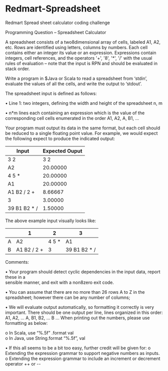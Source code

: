 # Redmart-Spreadsheet
Redmart Spread sheet calculator coding challenge

Programming  Question  –  Spreadsheet  Calculator    

A spreadsheet consists of a two8dimensional array of cells, labeled A1, A2, etc. Rows are identified using letters, columns by numbers. Each cell contains either an integer  its value or an expression. Expressions contain integers, cell references, and the operators '+', '8', '*', '/' with the usual rules of evaluation – note that the input is RPN and should be evaluated in stack order. 
  
Write a program in $Java or Scala   to read a spreadsheet from ‘stdin’,  evaluate the values of  all the cells, and write the output to ‘stdout’. 

 

The spreadsheet input is defined as follows: 

•	Line 1: two integers, defining the width and height of the spreadsheet  n, m    

•	n*m lines each containing an expression which is the value of the corresponding cell   cells enumerated in the order A1, A2, A<n>, B1, ...    


 
Your program must output its data in the same format, but each cell should be reduced to a single floating point value.  For example, we would expect the following expect to produce the indicated output:  


Input         | Expected Ouput
------------- | -------------
3	2           | 3	2
A2            | 20.00000
4 5 *         | 20.00000
A1            | 20.00000
A1 B2 / 2 +   | 8.66667
3             | 3.00000
39 B1 B2 * /  | 1.50000


The above example input visually looks like:  

|   |   1           |  2       |  3              |
|---|---------------|----------|-----------------|
|A  |   A2          | 4 5 *    | A1              |
|B  |A1  B2 / 2 +   | 3        | 39 B1 B2 * /    |


Comments:

•	Your program should detect cyclic dependencies in the input data, report these in a  
sensible manner, and exit with a non8zero exit code.  

•	You can assume that there are no more than 26 rows A to Z in the spreadsheet; however  there can be any number of columns;

•	We will evaluate output automatically, so formatting it correctly is very important.  There should be one output per line, lines organized in this order: A1, A2, ... A<n>, B1,  B2, ... B<n> ... When printing out the numbers, please use formatting as below:

o In Scala, use  “%.5f”  .format val   
o In Java, use String.format “%.5f”, val     

• If this all seems to be a bit too easy, further credit will be given for: 
o Extending the expression grammar to support negative numbers as inputs. 
o	Extending the expression grammar to include an increment or decrement  
operator  ++ or --    





  

